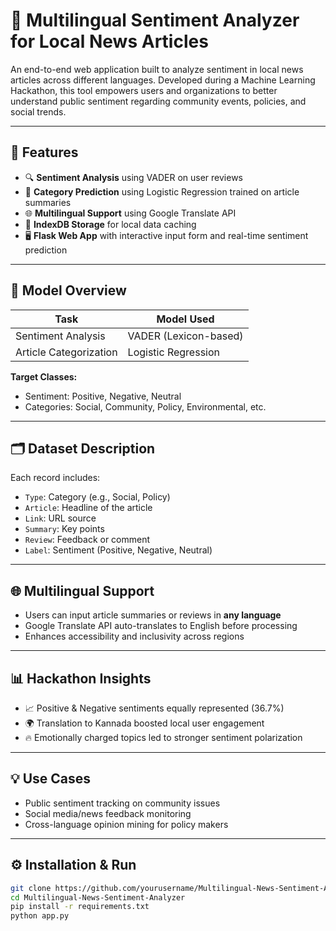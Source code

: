 # 📰 Multilingual Sentiment Analyzer for Local News Articles

An end-to-end web application built to analyze sentiment in local news articles across different languages. Developed during a Machine Learning Hackathon, this tool empowers users and organizations to better understand public sentiment regarding community events, policies, and social trends.

---

## 🚀 Features

- 🔍 **Sentiment Analysis** using VADER on user reviews
- 🧠 **Category Prediction** using Logistic Regression trained on article summaries
- 🌐 **Multilingual Support** using Google Translate API
- 💾 **IndexDB Storage** for local data caching
- 🖥️ **Flask Web App** with interactive input form and real-time sentiment prediction

---

## 🧠 Model Overview

| Task                   | Model Used            |
|------------------------|-----------------------|
| Sentiment Analysis     | VADER (Lexicon-based) |
| Article Categorization | Logistic Regression   |

**Target Classes:**
- Sentiment: Positive, Negative, Neutral
- Categories: Social, Community, Policy, Environmental, etc.

---

## 🗂 Dataset Description

Each record includes:
- `Type`: Category (e.g., Social, Policy)
- `Article`: Headline of the article
- `Link`: URL source
- `Summary`: Key points
- `Review`: Feedback or comment
- `Label`: Sentiment (Positive, Negative, Neutral)

---

## 🌐 Multilingual Support

- Users can input article summaries or reviews in **any language**
- Google Translate API auto-translates to English before processing
- Enhances accessibility and inclusivity across regions

---

## 📊 Hackathon Insights

- 📈 Positive & Negative sentiments equally represented (36.7%)
- 🌍 Translation to Kannada boosted local user engagement
- 🔥 Emotionally charged topics led to stronger sentiment polarization

---

## 💡 Use Cases

- Public sentiment tracking on community issues
- Social media/news feedback monitoring
- Cross-language opinion mining for policy makers

---

## ⚙️ Installation & Run

```bash
git clone https://github.com/yourusername/Multilingual-News-Sentiment-Analyzer.git
cd Multilingual-News-Sentiment-Analyzer
pip install -r requirements.txt
python app.py
